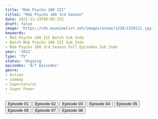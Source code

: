 ```yaml
---
title: "Mob Psycho 100 III"
title2: "Mob Psycho 100 3rd Season"
date: 2022-11-24T08:05:15Z
draft: false
image: 'https://cdn.myanimelist.net/images/anime/1228/125011l.jpg'
keywords:
- Mob Psycho 100 III Batch Sub Indo
- Batch Mob Psycho 100 III Sub Indo
- Mob Psycho 100 3rd Season Full Episodes Sub Indo
year: '2022'
type: 'TV'
status: 'Ongoing'
episodes: '8/? Episodes'
genre:
- Action
- Comedy
- Supernatural
- Super Power
---
```


<div class="d-g gg-5 gtc-r ai-c">
<button onclick="window.open('?arc=LMNZ4yIe5f_20221006/1/MP4/Kuramanime-MOBPSY_S3-01-480p-Oploverz','_blank')">Episode 01</button>
<button onclick="window.open('?arc=DAdCBWktFL_20221013/2/MP4/Kuramanime-MOBPSY_S3-02-480p-Oploverz','_blank')">Episode 02</button>
<button onclick="window.open('?arc=vKPmTjt9A7_20221020/3/MP4/Kuramanime-MOBPSY_S3-03-480p-Oploverz','_blank')">Episode 03</button>
<button onclick="window.open('?arc=hBsPnUXidg_20221027/4/MP4/Kuramanime-MOBPSY_S3-04-480p-Oploverz','_blank')">Episode 04</button>
<button onclick="window.open('?arc=SWGDvQSLCS_20221103/5/MP4/Kuramanime-MOBPSY_S3-05-480p-Oploverz','_blank')">Episode 05</button>
<button onclick="window.open('?arc=haFTj8wbf8_20221110/6/MP4/Kuramanime-MOBPSY_S3-06-480p-Oploverz','_blank')">Episode 06</button>
<button onclick="window.open('?arc=phzb5WLPF0_20221117/7/MP4/Kuramanime-MOBPSY_S3-07-480p-Oploverz','_blank')">Episode 07</button>
<button onclick="window.open('?arc=20221123_Kusagiri-asia-MobPsy100-S3-08-480p-mp4/Kusagiri.asia_MobPsy100.S3--08_480p','_blank')">Episode 08</button>
</div>